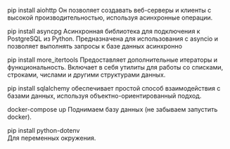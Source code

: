 pip install aiohttp
Он позволяет создавать веб-серверы и клиенты с высокой производительностью, 
используя асинхронные операции. 

pip install asyncpg 
Асинхронная библиотека для подключения к PostgreSQL из Python. Предназначена для использования 
с asyncio и позволяет выполнять запросы к базе данных асинхронно

pip install more_itertools 
Предоставляет дополнительные итераторы и функциональность.
Включает в себя утилиты для работы со списками, строками, числами и другими структурами данных.

pip install sqlalchemy 
обеспечивает простой способ взаимодействия с базами данных, 
используя объектно-ориентированный подход.

docker-compose up 
Поднимаем базу данных (не забываем запустить docker).

pip install python-dotenv  
Для переменных окружения.